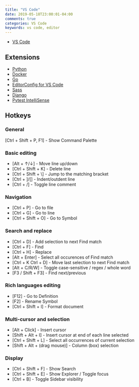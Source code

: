 ```yaml
---
title: "VS Code"
date: 2019-05-18T23:00:01-04:00
comments: true
categories: VS Code
keywords: vs code, editor
---
```


* [VS Code](https://code.visualstudio.com/)

## Extensions

* [Python](https://marketplace.visualstudio.com/items?itemName=ms-python.python)
* [Docker](https://marketplace.visualstudio.com/items?itemName=PeterJausovec.vscode-docker)
* [Go](https://marketplace.visualstudio.com/items?itemName=ms-vscode.Go)
* [EditorConfig for VS Code](https://marketplace.visualstudio.com/items?itemName=EditorConfig.EditorConfig)
* [Sass](https://marketplace.visualstudio.com/items?itemName=robinbentley.sass-indented)
* [Django](https://marketplace.visualstudio.com/items?itemName=batisteo.vscode-django)
* [Pytest IntelliSense](https://marketplace.visualstudio.com/items?itemName=Cameron.vscode-pytest)

## Hotkeys

### General
[Ctrl + Shift + P, F1] - Show Command Palette

### Basic editing
* [Alt + ↑/↓] - Move line up/down
* [Ctrl + Shift + K] - Delete line
* [Ctrl + Shift + \\] - Jump to the matching bracket
* [Ctrl + ]/\[] - Indent/outdent line
* [Ctrl + /] - Toggle line comment

### Navigation
* [Ctrl + P] - Go to file
* [Ctrl + G] - Go to line 
* [Ctrl + Shift + O] - Go to Symbol

### Search and replace
* [Ctrl + D] - Add selection to next Find match
* [Ctrl + F] - Find
* [Ctrl + H] - Replace
* [Alt + Enter] - Select all occurences of Find match
* [Ctrl + K Ctrl + D] - Move last selection to next Find match
* [Alt + C/R/W] - Toggle case-sensitive / regex / whole word
* [F3 / Shift + F3] - Find next/previous

### Rich languages editing
* [F12] - Go to Definition
* [F2] - Rename Symbol
* [Ctrl + Shift + I] - Format document

### Multi-cursor and selection
* [Alt + Click] - Insert cursor
* [Shift + Alt + I] - Insert cursor at end of each line selected
* [Ctrl + Shift + L] - Select all occurrences of current selection
* [Shift + Alt + (drag mouse)] - Column (box) selection

### Display
* [Ctrl + Shift + F] - Show Search
* [Ctrl + Shift + E] - Show Explorer / Toggle focus
* [Ctrl + B] - Toggle Sidebar visibility